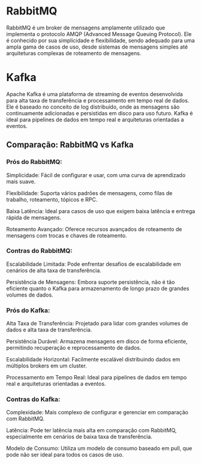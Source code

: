 # RabbitMQ
RabbitMQ é um broker de mensagens amplamente utilizado que implementa o protocolo AMQP (Advanced Message Queuing Protocol). Ele é conhecido por sua simplicidade e flexibilidade, sendo adequado para uma ampla gama de casos de uso, desde sistemas de mensagens simples até arquiteturas complexas de roteamento de mensagens.

# Kafka
Apache Kafka é uma plataforma de streaming de eventos desenvolvida para alta taxa de transferência e processamento em tempo real de dados. Ele é baseado no conceito de log distribuído, onde as mensagens são continuamente adicionadas e persistidas em disco para uso futuro. Kafka é ideal para pipelines de dados em tempo real e arquiteturas orientadas a eventos.

## Comparação: RabbitMQ vs Kafka
### Prós do RabbitMQ:
Simplicidade: Fácil de configurar e usar, com uma curva de aprendizado mais suave.

Flexibilidade: Suporta vários padrões de mensagens, como filas de trabalho, roteamento, tópicos e RPC.

Baixa Latência: Ideal para casos de uso que exigem baixa latência e entrega rápida de mensagens.

Roteamento Avançado: Oferece recursos avançados de roteamento de mensagens com trocas e chaves de roteamento.

### Contras do RabbitMQ:
Escalabilidade Limitada: Pode enfrentar desafios de escalabilidade em cenários de alta taxa de transferência.

Persistência de Mensagens: Embora suporte persistência, não é tão eficiente quanto o Kafka para armazenamento de longo prazo de grandes volumes de dados.

### Prós do Kafka:
Alta Taxa de Transferência: Projetado para lidar com grandes volumes de dados e alta taxa de transferência.

Persistência Durável: Armazena mensagens em disco de forma eficiente, permitindo recuperação e reprocessamento de dados.

Escalabilidade Horizontal: Facilmente escalável distribuindo dados em múltiplos brokers em um cluster.

Processamento em Tempo Real: Ideal para pipelines de dados em tempo real e arquiteturas orientadas a eventos.

### Contras do Kafka:
Complexidade: Mais complexo de configurar e gerenciar em comparação com RabbitMQ.

Latência: Pode ter latência mais alta em comparação com RabbitMQ, especialmente em cenários de baixa taxa de transferência.

Modelo de Consumo: Utiliza um modelo de consumo baseado em pull, que pode não ser ideal para todos os casos de uso.